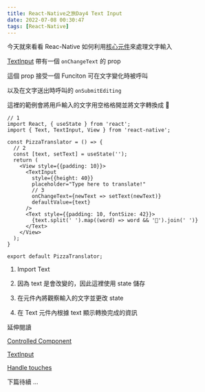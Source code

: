 ```yaml
---
title: React-Native之旅Day4 Text Input
date: 2022-07-08 00:30:47
tags: [React-Native]
---
```


今天就來看看 Reac-Native 如何利用[核心元件](https://reactnative.dev/docs/intro-react-native-components)來處理文字輸入

[TextInput](https://reactnative.dev/docs/textinput#content) 帶有一個 `onChangeText` 的 prop

這個 prop 接受一個 Funciton 可在文字變化時被呼叫

以及在文字送出時呼叫的 `onSubmitEditing`

<!--more-->

這裡的範例會將用戶輸入的文字用空格格開並將文字轉換成 🍕

```JSX
// 1
import React, { useState } from 'react';
import { Text, TextInput, View } from 'react-native';

const PizzaTranslator = () => {
  // 2
  const [text, setText] = useState('');
  return (
    <View style={{padding: 10}}>
      <TextInput
        style={{height: 40}}
        placeholder="Type here to translate!"
        // 3
        onChangeText={newText => setText(newText)}
        defaultValue={text}
      />
      <Text style={{padding: 10, fontSize: 42}}>
        {text.split(' ').map((word) => word && '🍕').join(' ')}
      </Text>
    </View>
  );
}

export default PizzaTranslator;
```

1. Import Text

2. 因為 text 是會改變的，因此這裡使用 state 儲存

3. 在元件內將觀察輸入的文字並更改 state

4. 在 Text 元件內根據 text 顯示轉換完成的資訊

延伸閱讀

[Controlled Component](https://reactjs.org/docs/forms.html#controlled-components)

[TextInput](https://reactnative.dev/docs/textinput)

[Handle touches](https://reactnative.dev/docs/handling-touches)

下篇待續 ...
